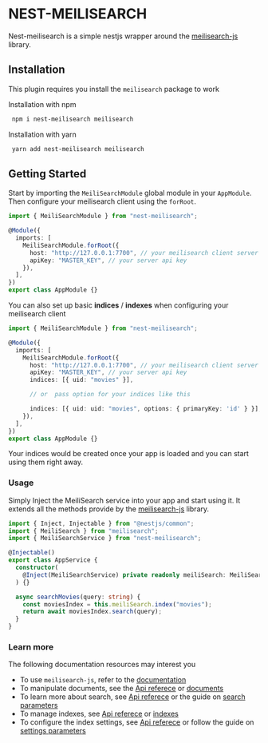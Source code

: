 # NEST-MEILISEARCH

Nest-meilisearch is a simple nestjs wrapper around the [meilisearch-js](https://github.com/meilisearch/meilisearch-js) library.

## Installation

This plugin requires you install the `meilisearch` package to work

Installation with npm

```bash
 npm i nest-meilisearch meilisearch
```

Installation with yarn

```bash
 yarn add nest-meilisearch meilisearch
```

## Getting Started

Start by importing the `MeiliSearchModule` global module in your `AppModule`. Then configure your meilisearch client using the `forRoot`.

```typescript
import { MeiliSearchModule } from "nest-meilisearch";

@Module({
  imports: [
    MeiliSearchModule.forRoot({
      host: "http://127.0.0.1:7700", // your meilisearch client server url
      apiKey: "MASTER_KEY", // your server api key
    }),
  ],
})
export class AppModule {}
```

You can also set up basic **indices** / **indexes** when configuring your meilisearch client

```typescript
import { MeiliSearchModule } from "nest-meilisearch";

@Module({
  imports: [
    MeiliSearchModule.forRoot({
      host: "http://127.0.0.1:7700", // your meilisearch client server url
      apiKey: "MASTER_KEY", // your server api key
      indices: [{ uid: "movies" }],

      // or  pass option for your indices like this

      indices: [{ uid: uid: "movies", options: { primaryKey: 'id' } }],
    }),
  ],
})
export class AppModule {}
```

Your indices would be created once your app is loaded and you can start using them right away.

### Usage

Simply Inject the MeiliSearch service into your app and start using it. It extends all the methods provide by the [meilisearch-js](https://github.com/meilisearch/meilisearch-js) library.

```typescript
import { Inject, Injectable } from "@nestjs/common";
import { MeiliSearch } from "meilisearch";
import { MeiliSearchService } from "nest-meilisearch";

@Injectable()
export class AppService {
  constructor(
    @Inject(MeiliSearchService) private readonly meiliSearch: MeiliSearch
  ) {}

  async searchMovies(query: string) {
    const moviesIndex = this.meiliSearch.index("movies");
    return await moviesIndex.search(query);
  }
}
```

### Learn more

The following documentation resources may interest you

- To use `meilisearch-js`, refer to the [documentation](https://github.com/meilisearch/meilisearch-js)
- To manipulate documents, see the [Api referece](https://docs.meilisearch.com/reference/api/documents.html) or [documents](https://docs.meilisearch.com/learn/core_concepts/documents.html)
- To learn more about search, see [Api referece](https://docs.meilisearch.com/reference/api/documents.html) or the guide on [search parameters](https://docs.meilisearch.com/reference/features/search_parameters.html)
- To manage indexes, see [Api referece](https://docs.meilisearch.com/reference/api/documents.html) or [indexes](https://docs.meilisearch.com/learn/core_concepts/indexes.html)
- To configure the index settings, see [Api referece](https://docs.meilisearch.com/reference/api/documents.html) or follow the guide on [settings parameters](https://docs.meilisearch.com/reference/features/settings.html)
